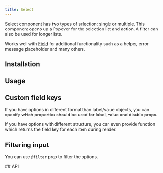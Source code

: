 ```yaml
---
title: Select
---
```


Select component has two types of selection: single or multiple. This component opens up a Popover for the selection list and action. A filter can also be used for longer lists.

Works well with [Field](/vue-components/field) for additional functionality such as a helper, error message placeholder and many others.
## Installation
<doc-installation components="QSelect"/>

## Usage
<doc-example title="Types" file="QSelect/Types" />
<doc-example title="Design" file="QSelect/Design" />
<doc-example title="Multiple select" file="QSelect/Multiple" />
<doc-example title="Other features" file="QSelect/Features" />
<doc-example title="Slots" file="QSelect/Slots" />

## Custom field keys
If you have options in different format than label/value objects, you can specify which properties should be used for label, value and disable props.
<doc-example title="Custom option fields" file="QSelect/OptionProps" />

If you have options with different structure, you can even provide function which returns the field key for each item during render.
<doc-example title="Functional option fields" file="QSelect/OptionPropsFunctional" />

## Filtering input
You can use `@filter` prop to filter the options.

<doc-example title="Filter with input" file="QSelect/Filter" />
## API
<doc-api file="QSelect" />
